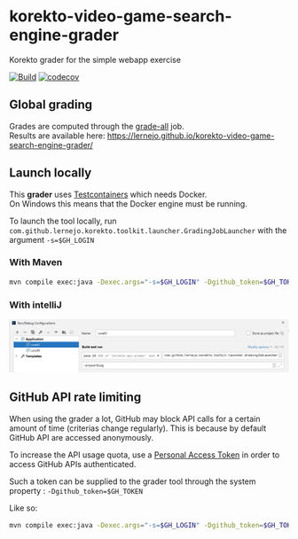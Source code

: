 # korekto-video-game-search-engine-grader
Korekto grader for the simple webapp exercise

[![Build](https://github.com/lernejo/korekto-video-game-search-engine-grader/actions/workflows/build.yml/badge.svg)](https://github.com/lernejo/korekto-video-game-search-engine-grader/actions)
[![codecov](https://codecov.io/gh/lernejo/korekto-video-game-search-engine-grader/branch/main/graph/badge.svg?token=I1OfWWznzg)](https://codecov.io/gh/lernejo/korekto-video-game-search-engine-grader)

## Global grading

Grades are computed through the [grade-all](.github/workflows/grade_all.yml) job.  
Results are available here: https://lernejo.github.io/korekto-video-game-search-engine-grader/

## Launch locally

This **grader** uses [Testcontainers](https://www.testcontainers.org/) which needs Docker.  
On Windows this means that the Docker engine must be running.

To launch the tool locally, run `com.github.lernejo.korekto.toolkit.launcher.GradingJobLauncher` with the
argument `-s=$GH_LOGIN`

### With Maven

```bash
mvn compile exec:java -Dexec.args="-s=$GH_LOGIN" -Dgithub_token=$GH_TOKEN
```

### With intelliJ

![Demo Run Configuration](https://raw.githubusercontent.com/lernejo/korekto-toolkit/main/docs/demo_run_configuration.png)

## GitHub API rate limiting

When using the grader a lot, GitHub may block API calls for a certain amount of time (criterias change regularly).
This is because by default GitHub API are accessed anonymously.

To increase the API usage quota, use a [Personal Access Token](https://docs.github.com/en/authentication/keeping-your-account-and-data-secure/creating-a-personal-access-token) in order to access GitHub APIs authenticated.

Such a token can be supplied to the grader tool through the system property : `-Dgithub_token=$GH_TOKEN`

Like so:

```bash
mvn compile exec:java -Dexec.args="-s=$GH_LOGIN" -Dgithub_token=$GH_TOKEN
```
